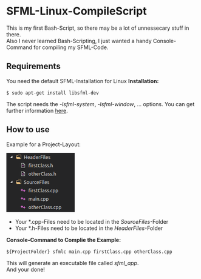 # SFML-Linux-CompileScript
  This is my first Bash-Script, so there may be a lot of unnessecary stuff in there.  
  Also I never learned Bash-Scripting, I just wanted a handy Console-Command for compiling my SFML-Code.  
  
## Requirements
You need the default SFML-Installation for Linux
__Installation:__
```
$ sudo apt-get install libsfml-dev
```
The script needs the *-lsfml-system*, *-lsfml-window*, ... options.
You can get further information [here](https://www.sfml-dev.org/tutorials/2.0/start-linux.php).
  
## How to use
  Example for a Project-Layout:  

  ![ProjectLayout](https://raw.githubusercontent.com/EineSalatgurke/SFML-Linux-CompileScript/master/projectLayout.png)
  * Your \*.cpp-Files need to be located in the *SourceFiles*-Folder
  * Your \*.h-Files need to be located in the *HeaderFiles*-Folder

  __Console-Command to Complie the Example:__
  ```
  ${ProjectFolder} sfmlc main.cpp firstClass.cpp otherClass.cpp
  ```
  This will generate an executable file called *sfml_app*.  
  And your done!
